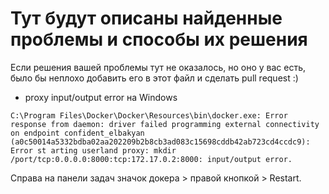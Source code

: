 # Тут будут описаны найденные проблемы и способы их решения

Если решения вашей проблемы тут не оказалось, но оно у вас есть, было бы неплохо добавить его в этот файл и сделать pull request :)

* proxy input/output error на Windows

`C:\Program Files\Docker\Docker\Resources\bin\docker.exe: Error response from daemon: driver failed programming external connectivity on endpoint confident_elbakyan (a0c50014a5332bdba02aa202209b2b8cb3ad083c15698cddb42ab723cd4cсdc9): Error st arting userland proxy: mkdir /port/tcp:0.0.0.0:8000:tcp:172.17.0.2:8000: input/output error.`

Справа на панели задач значок докера > правой кнопкой > Restart.
